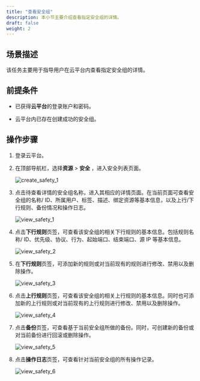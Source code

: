 ```yaml
---
title: "查看安全组"
description: 本小节主要介绍查看指定安全组的详情。
draft: false
weight: 2
---
```



## 场景描述

该任务主要用于指导用户在云平台内查看指定安全组的详情。

## 前提条件

- 已获得**云平台**的登录账户和密码。

- 云平台内已存在创建成功的安全组。

## 操作步骤

1. 登录云平台。

2. 在顶部导航栏，选择**资源** > **安全** ，进入安全列表页面。

   ![create_safety_1](../../_images/create_safety_1.png)

3. 点击待查看详情的安全组名称，进入其相应的详情页面。在当前页面可查看安全组的名称/ ID、所属用户、标签、描述、绑定资源等基本信息，以及上行/下行规则、备份情况和操作日志。

   ![view_safety_1](../../_images/view_safety_1.png)

4. 点击**下行规则**页签，可查看该安全组的相关下行规则的基本信息。包括规则名称/ ID、优先级、协议、行为、起始端口、结束端口、源 IP 等基本信息。

   ![view_safety_2](../../_images/view_safety_2.png)

5. 在**下行规则**页签，可添加新的规则或对当前现有的规则进行修改、禁用以及删除操作。

   ![view_safety_3](../../_images/view_safety_3.png)

6. 点击**上行规则**页签，可查看该安全组的相关上行规则的基本信息。同时也可添加新的上行规则或对当前现有的上行规则进行修改、禁用以及删除操作。

   ![view_safety_4](../../_images/view_safety_4.png)

7. 点击**备份**页签，可查看基于当前安全组所做的备份。同时，可创建新的备份或对当前备份进行回滚或删除操作。

   ![view_safety_5](../../_images/view_safety_5.png)

8. 点击**操作日志**页签，可查看针对当前安全组的所有操作记录。

   ![view_safety_6](../../_images/view_safety_6.png)









